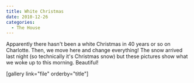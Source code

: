 ```yaml
---
title: White Christmas
date: 2010-12-26
categories: 
  - The House
---
```


Apparently there hasn't been a white Christmas in 40 years or so on Charlotte. Then, we move here and change everything! The snow arrived last night (so technically it's Christmas snow) but these pictures show what we woke up to this morning. Beautiful!

\[gallery link="file" orderby="title"\]
